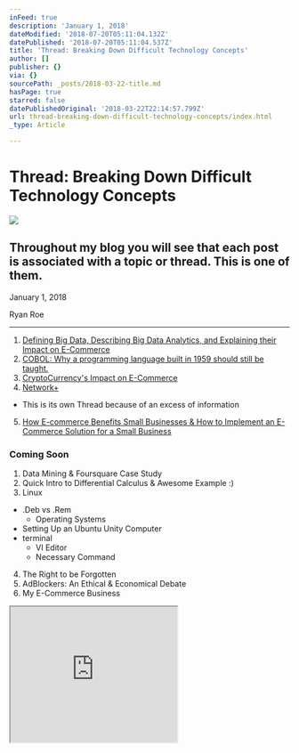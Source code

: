 ```yaml
---
inFeed: true
description: 'January 1, 2018'
dateModified: '2018-07-20T05:11:04.132Z'
datePublished: '2018-07-20T05:11:04.537Z'
title: 'Thread: Breaking Down Difficult Technology Concepts'
author: []
publisher: {}
via: {}
sourcePath: _posts/2018-03-22-title.md
hasPage: true
starred: false
datePublishedOriginal: '2018-03-22T22:14:57.799Z'
url: thread-breaking-down-difficult-technology-concepts/index.html
_type: Article

---
```

# Thread: Breaking Down Difficult Technology Concepts
![](https://the-grid-user-content.s3-us-west-2.amazonaws.com/e3a4a4e3-68e2-4031-8954-137fac227059.jpg)

## Throughout my blog you will see that each post is associated with a topic or thread. This is one of them.

January 1, 2018

Ryan Roe

---

1. [Defining Big Data, Describing Big Data Analytics, and Explaining their Impact on E-Commerce][0]
2. [COBOL: Why a programming language built in 1959 should still be taught.][1]
3. [CryptoCurrency's Impact on E-Commerce][2]
4. [Network+][3]
  * This is its own Thread because of an excess of information
5. [How E-commerce Benefits Small Businesses & How to Implement an E-Commerce Solution for a Small Business ][4]

### Coming Soon

1. Data Mining & Foursquare Case Study
2. Quick Intro to Differential Calculus & Awesome Example :)
3. Linux
  * .Deb vs .Rem
    * Operating Systems
  * Setting Up an Ubuntu Unity Computer
  * terminal
    * VI Editor
    * Necessary Command
4. The Right to be Forgotten
5. AdBlockers: An Ethical & Economical Debate
6. My E-Commerce Business

<iframe src="https://the-grid.github.io/ed-userhtml/?g=eJxNUcFqwkAQvecrlhRMAroxopU2iVDBg1B6aXsqpay7s5podpfdTaiU_nsnGqG3mXmPmffeFKLqSCXKUO4mVmsfrooUR6ugcNxWxq9i2SruK61iMSZujNyE_ASEdMySGntZO1ISQffgNydoQHm3Pr-x_QtrIHbJx_QzR3YlSfyfsz5vRYyrEmLBt1b1nGERt8A8DDzckCNAK4FYJa406izHNjp4b9xjmnKtFHBPJeOw0_pIFfgU1Nf7a-rEkdbu7lvumlOZjTqwDq2U3YxmsxEzZivKbL6cLueL6ex-9rDMFiPWev2s90_GbLreTZlF_Vn0SQ2zOHnRAmilHFi_BqktxEMOSR78xkLztlc-JtE1wQirm7JJ7VBRlCR5kQ75BkHRv4CfmHOXL3DdXFIMiWCeTQ4WZBnerNozU1bjeT3Aqm2MdqgyXNxe9weIVJld" height="244" style=""></iframe>



[0]: http://ryanroe.io/defining-big-data-describing-big-data-analytics-and-explai
[1]: http://ryanroe.io/cobol-why-a-programming-language-built-in-the-1959-is-still
[2]: http://ryanroe.io/the-importance-of-cryptocurrency-on-e-commerce
[3]: http://ryanroe.io/thread-network
[4]: http://ryanroe.io/7-written-word-of-mouth-reviews